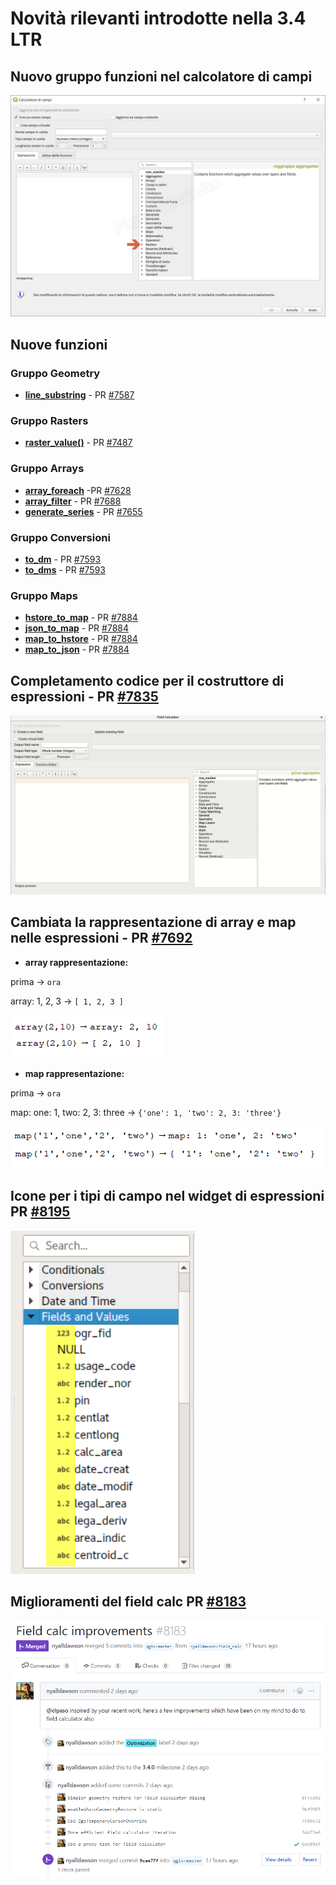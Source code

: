 # Novità rilevanti introdotte nella 3.4 LTR

## Nuovo gruppo funzioni nel calcolatore di campi
![](/img/novita_34/neo_gruppi.png)

## Nuove funzioni

### Gruppo Geometry
* [**line_substring**](./gr_funzioni/geometria/funzioni/line_substring.md) - PR [#7587](https://github.com/qgis/QGIS/pull/7587)
### Gruppo Rasters
* [**raster_value()**](./gr_funzioni/rasters/funzioni/raster_value.md) - PR [#7487](https://github.com/qgis/QGIS/pull/7487) 
### Gruppo Arrays
* [**array_foreach**](./gr_funzioni/arrays/funzioni/array_foreach.md) -PR [#7628](https://github.com/qgis/QGIS/pull/7628)
* [**array_filter**](./gr_funzioni/arrays/funzioni/array_filter.md) - PR [#7688](https://github.com/qgis/QGIS/pull/7688)
* [**generate_series**](./gr_funzioni/arrays/funzioni/generate_series.md) - PR [#7655](https://github.com/qgis/QGIS/pull/7655)
### Gruppo Conversioni
* [**to_dm**](./gr_funzioni/conversioni/funzioni/to_dm.md) - PR [#7593](https://github.com/qgis/QGIS/pull/7593)
* [**to_dms**](./gr_funzioni/conversioni/funzioni/to_dms.md) - PR [#7593](https://github.com/qgis/QGIS/pull/7593)
### Gruppo Maps
* [**hstore_to_map**](./gr_funzioni/maps/funzioni/hstore_to_map.md) - PR [#7884](https://github.com/qgis/QGIS/pull/7884)
* [**json_to_map**](./gr_funzioni/maps/funzioni/json_to_map.md) - PR [#7884](https://github.com/qgis/QGIS/pull/7884)
* [**map_to_hstore**](./gr_funzioni/maps/funzioni/map_to_hstore.md) - PR [#7884](https://github.com/qgis/QGIS/pull/7884)
* [**map_to_json**](./gr_funzioni/maps/funzioni/map_to_json.md) - PR [#7884](https://github.com/qgis/QGIS/pull/7884)

## Completamento codice per il costruttore di espressioni - PR [#7835](https://github.com/qgis/QGIS/pull/7835)
![](/img/novita_34/completa_field_calc.gif)

## Cambiata la rappresentazione di array e map nelle espressioni - PR [#7692](https://github.com/qgis/QGIS/pull/7692)

* **array rappresentazione:**

prima → `ora`

array: 1, 2, 3 → `[ 1, 2, 3 ]`

![](/img/novita_34/arrays.png)

* **map rappresentazione:**

prima → `ora`

map: one: 1, two: 2, 3: three → `{'one': 1, 'two': 2, 3: 'three'}`

![](/img/novita_34/map.png)

## Icone per i tipi di campo nel widget di espressioni PR [#8195](https://github.com/qgis/QGIS/pull/8195)

![](/img/novita_34/icone_widget_01.png)

## Miglioramenti del field calc PR [#8183](https://github.com/qgis/QGIS/pull/8183)

![](/img/novita_34/miglioramenti.png)
